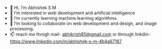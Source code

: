 - 👋 Hi, I’m Abhishek S M
- 👀 I’m interested in web development and artificial intelligence
- 🌱 I’m currently learning machine learning algorithms.
- 💞️ I’m looking to collaborate on web development and design, and image processing.
- 📫 reach me throgh mail- abhikrish85@gmail.com or through linkdin- https://www.linkedin.com/in/abhishek-s-m-4b4a67187

<!---
abhishek-sm/abhishek-sm is a ✨ special ✨ repository because its `README.md` (this file) appears on your GitHub profile.
You can click the Preview link to take a look at your changes.
--->
